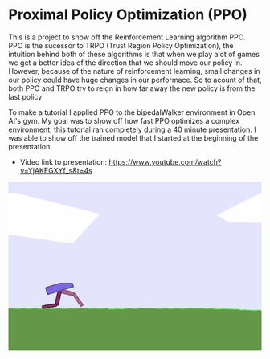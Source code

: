 # Proximal Policy Optimization (PPO)
This is a project to show off the Reinforcement Learning algorithm PPO. PPO is the sucessor to TRPO (Trust Region Policy Optimization), the intuition behind both of these algorithms is that when we play alot of games we get a better idea of the direction that we should move our policy in. However, because of the nature of reinforcement learning, small changes in our policy could have huge changes in our performace. So to acount of that, both PPO and TRPO try to reign in how far away the new policy is from the last policy  
  
To make a tutorial I applied PPO to the bipedalWalker environment in Open AI's gym. My goal was to show off how fast PPO optimizes a complex environment, this tutorial ran completely during a 40 minute presentation. I was able to show off the trained model that I started at the beginning of the presentation.

- Video link to presentation: https://www.youtube.com/watch?v=YjAKEGXYf_s&t=4s

![bipedal2](BipedalWalker2.gif)
